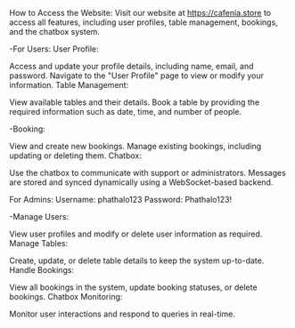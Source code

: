 How to Access the Website:
Visit our website at https://cafenia.store to access all features, including user profiles, table management, bookings, and the chatbox system.

-For Users:
User Profile:

Access and update your profile details, including name, email, and password.
Navigate to the "User Profile" page to view or modify your information.
Table Management:

View available tables and their details.
Book a table by providing the required information such as date, time, and number of people.

-Booking:

View and create new bookings.
Manage existing bookings, including updating or deleting them.
Chatbox:

Use the chatbox to communicate with support or administrators.
Messages are stored and synced dynamically using a WebSocket-based backend.

For Admins:
Username: phathalo123 Password: Phathalo123!

-Manage Users:

View user profiles and modify or delete user information as required.
Manage Tables:

Create, update, or delete table details to keep the system up-to-date.
Handle Bookings:

View all bookings in the system, update booking statuses, or delete bookings.
Chatbox Monitoring:

Monitor user interactions and respond to queries in real-time.